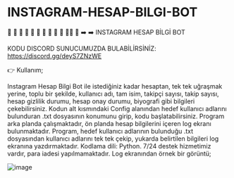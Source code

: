 # INSTAGRAM-HESAP-BILGI-BOT

🌟 🌟 🌟 🌟 🌟 🌟 🌟 🌟 🌟 🌟 🌟🌟 🌟 
➡️ ➡️  INSTAGRAM HESAP BİLGİ BOT

KODU DISCORD SUNUCUMUZDA BULABİLİRSİNİZ:
https://discord.gg/deyS7ZNzWE

👉 Kullanım;

Instagram Hesap Bilgi Bot ile istediğiniz kadar hesaptan, tek tek uğraşmak yerine, toplu bir şekilde, kullanıcı adı, tam isim, takipçi sayısı, takip sayısı, hesap gizlilik durumu, hesap onay durumu, biyografi gibi bilgileri çekebilirsiniz. Kodun alt kısmındaki Config alanından hedef kullanıcı adlarını bulunduran .txt dosyasının konumunu girip, kodu başlatabilirsiniz. Program arka planda çalışmaktadır, ön planda hesap bilgilerini içeren log ekranı bulunmaktadır. Program, hedef kullanıcı adlarının bulunduğu .txt dosyasından kullanıcı adlarını tek tek çekip, yukarda belirtilen bilgileri log ekranına yazdırmaktadır. Kodlama dili: Python. 7/24 destek hizmetimiz vardır, para iadesi yapılmamaktadır. Log ekranından örnek bir görüntü;

![image](https://github.com/canhhr/INSTAGRAM-HESAP-BILGI-BOT/assets/82213336/64e0c1ba-b6ce-42a9-9d18-9b96989c9347)
